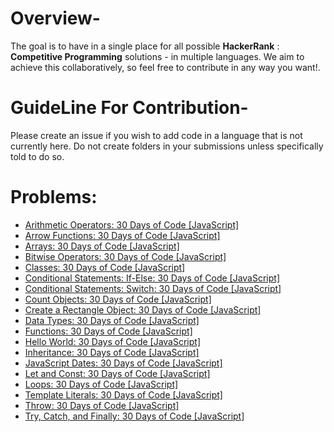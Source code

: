 # Overview-
The goal is to have in a single place for all possible **HackerRank** : **Competitive Programming** solutions - in multiple languages. We aim to achieve this collaboratively, so feel free to contribute in any way you want!.

# GuideLine For Contribution-
Please create an issue if you wish to add code in a language that is not currently here. Do not create folders in your submissions unless specifically told to do so.

# Problems:
- [Arithmetic Operators: 30 Days of Code [JavaScript]](Arithmetic_Operators.js)
- [Arrow Functions: 30 Days of Code [JavaScript]](Arrow_Functions.js)
- [Arrays: 30 Days of Code [JavaScript]](Arrays.js)
- [Bitwise Operators: 30 Days of Code [JavaScript]](Bitwise_Operators.js)
- [Classes: 30 Days of Code [JavaScript]](Classes.js)
- [Conditional Statements: If-Else: 30 Days of Code [JavaScript]](Conditional_Statements-If-Else.js)
- [Conditional Statements: Switch: 30 Days of Code [JavaScript]](Conditional_Statements-Switch.js)
- [Count Objects: 30 Days of Code [JavaScript]](Count_Objects.js)
- [Create a Rectangle Object: 30 Days of Code [JavaScript]](Create_a_Rectangle_Object.js)
- [Data Types: 30 Days of Code [JavaScript]](Data_Types.js)
- [Functions: 30 Days of Code [JavaScript]](Functions.js)
- [Hello World: 30 Days of Code [JavaScript]](Hello-World!.js)
- [Inheritance: 30 Days of Code [JavaScript]](Inheritance.js)
- [JavaScript Dates: 30 Days of Code [JavaScript]](JavaScript_Dates.js)
- [Let and Const: 30 Days of Code [JavaScript]](Let_and_Const.js)
- [Loops: 30 Days of Code [JavaScript]](Loops.js)
- [Template Literals: 30 Days of Code [JavaScript]](Template_Literals.js)
- [Throw: 30 Days of Code [JavaScript]](Throw.js)
- [Try, Catch, and Finally: 30 Days of Code [JavaScript]](Try_Catch_and_Finally.js)

